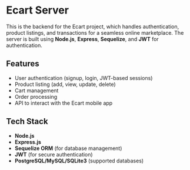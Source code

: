 # Ecart Server

This is the backend for the Ecart project, which handles authentication, product listings, and transactions for a seamless online marketplace. The server is built using **Node.js**, **Express**, **Sequelize**, and **JWT** for authentication.

## Features

- User authentication (signup, login, JWT-based sessions)
- Product listing (add, view, update, delete)
- Cart management
- Order processing
- API to interact with the Ecart mobile app

## Tech Stack

- **Node.js**
- **Express.js**
- **Sequelize ORM** (for database management)
- **JWT** (for secure authentication)
- **PostgreSQL/MySQL/SQLite3** (supported databases)
